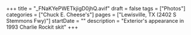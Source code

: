 +++
title = "_FNaKYePWETkjigD0jhQ.avif"
draft = false
tags = ["Photos"]
categories = ["Chuck E. Cheese's"]
pages = ["Lewisville, TX (2402 S Stemmons Fwy)"]
startDate = ""
description = "Exterior's appearance in 1993 Charlie Rockit skit"
+++
